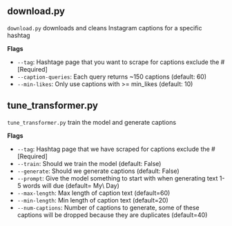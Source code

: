 ## download.py

`download.py` downloads and cleans Instagram captions for a specific hashtag

**Flags**
* `--tag`: Hashtage page that you want to scrape for captions exclude the # [Required]
* `--caption-queries`: Each query returns ~150 captions (default: 60)
* `--min-likes`: Only use captions with >= min_likes (default: 10)

## tune_transformer.py
`tune_transformer.py` train the model and generate captions

**Flags**
* `--tag`: Hashtag page that we have scraped for captions exclude the # [Required]
* `--train`: Should we train the model (default: False)
* `--generate`: Should we generate captions (default: False)
* `--prompt`: Give the model something to start with when generating text 1-5 words will due (default= My\ Day)
* `--max-length`: Max length of caption text (default=60)
* `--min-length`: Min length of caption text (default=20)
* `--num-captions`: Number of captions to generate, some of these captions will be dropped because they are duplicates (default=40)
